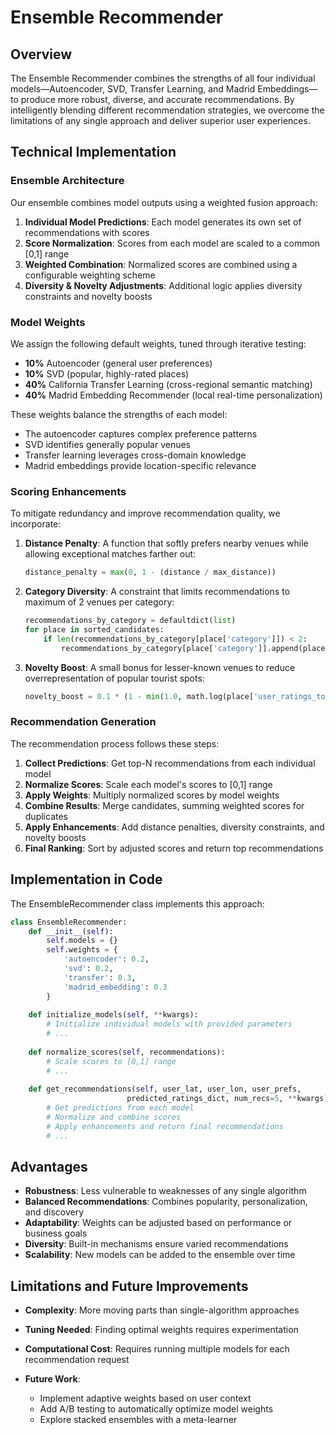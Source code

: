 # Ensemble Recommender

## Overview

The Ensemble Recommender combines the strengths of all four individual models—Autoencoder, SVD, Transfer Learning, and Madrid Embeddings—to produce more robust, diverse, and accurate recommendations. By intelligently blending different recommendation strategies, we overcome the limitations of any single approach and deliver superior user experiences.

## Technical Implementation

### Ensemble Architecture

Our ensemble combines model outputs using a weighted fusion approach:

1. **Individual Model Predictions**: Each model generates its own set of recommendations with scores
2. **Score Normalization**: Scores from each model are scaled to a common [0,1] range
3. **Weighted Combination**: Normalized scores are combined using a configurable weighting scheme
4. **Diversity & Novelty Adjustments**: Additional logic applies diversity constraints and novelty boosts

### Model Weights

We assign the following default weights, tuned through iterative testing:

- **10%** Autoencoder (general user preferences)
- **10%** SVD (popular, highly-rated places)
- **40%** California Transfer Learning (cross-regional semantic matching)
- **40%** Madrid Embedding Recommender (local real-time personalization)

These weights balance the strengths of each model:
- The autoencoder captures complex preference patterns
- SVD identifies generally popular venues
- Transfer learning leverages cross-domain knowledge
- Madrid embeddings provide location-specific relevance

### Scoring Enhancements

To mitigate redundancy and improve recommendation quality, we incorporate:

1. **Distance Penalty**: A function that softly prefers nearby venues while allowing exceptional matches farther out:
   ```python
   distance_penalty = max(0, 1 - (distance / max_distance))
   ```

2. **Category Diversity**: A constraint that limits recommendations to maximum of 2 venues per category:
   ```python
   recommendations_by_category = defaultdict(list)
   for place in sorted_candidates:
       if len(recommendations_by_category[place['category']]) < 2:
           recommendations_by_category[place['category']].append(place)
   ```

3. **Novelty Boost**: A small bonus for lesser-known venues to reduce overrepresentation of popular tourist spots:
   ```python
   novelty_boost = 0.1 * (1 - min(1.0, math.log(place['user_ratings_total'] + 1) / 10))
   ```

### Recommendation Generation

The recommendation process follows these steps:

1. **Collect Predictions**: Get top-N recommendations from each individual model
2. **Normalize Scores**: Scale each model's scores to [0,1] range
3. **Apply Weights**: Multiply normalized scores by model weights
4. **Combine Results**: Merge candidates, summing weighted scores for duplicates
5. **Apply Enhancements**: Add distance penalties, diversity constraints, and novelty boosts
6. **Final Ranking**: Sort by adjusted scores and return top recommendations

## Implementation in Code

The EnsembleRecommender class implements this approach:

```python
class EnsembleRecommender:
    def __init__(self):
        self.models = {}
        self.weights = {
            'autoencoder': 0.2,
            'svd': 0.2,
            'transfer': 0.3,
            'madrid_embedding': 0.3
        }
        
    def initialize_models(self, **kwargs):
        # Initialize individual models with provided parameters
        # ...
        
    def normalize_scores(self, recommendations):
        # Scale scores to [0,1] range
        # ...
        
    def get_recommendations(self, user_lat, user_lon, user_prefs, 
                          predicted_ratings_dict, num_recs=5, **kwargs):
        # Get predictions from each model
        # Normalize and combine scores
        # Apply enhancements and return final recommendations
        # ...
```

## Advantages

- **Robustness**: Less vulnerable to weaknesses of any single algorithm
- **Balanced Recommendations**: Combines popularity, personalization, and discovery
- **Adaptability**: Weights can be adjusted based on performance or business goals
- **Diversity**: Built-in mechanisms ensure varied recommendations
- **Scalability**: New models can be added to the ensemble over time

## Limitations and Future Improvements

- **Complexity**: More moving parts than single-algorithm approaches
- **Tuning Needed**: Finding optimal weights requires experimentation
- **Computational Cost**: Requires running multiple models for each recommendation request

- **Future Work**:
  - Implement adaptive weights based on user context
  - Add A/B testing to automatically optimize model weights
  - Explore stacked ensembles with a meta-learner 
